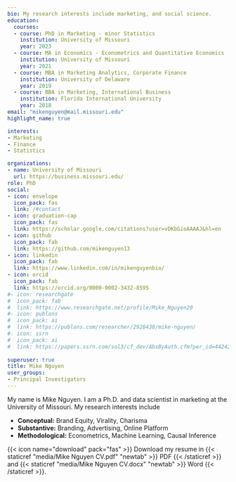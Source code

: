 ```yaml
---
bio: My research interests include marketing, and social science.
education:
  courses:
  - course: PhD in Marketing - minor Statistics
    institution: University of Missouri
    year: 2023
  - course: MA in Economics - Econometrics and Quantitative Economics
    institution: University of Missouri
    year: 2021
  - course: MBA in Marketing Analytics, Corporate Finance
    institution: University of Delaware
    year: 2019
  - course: BBA in Marketing, International Business
    institution: Florida International University
    year: 2018
email: "mikenguyen@mail.missouri.edu"
highlight_name: true

interests:
- Marketing
- Finance
- Statistics

organizations:
- name: University of Missouri
  url: https://business.missouri.edu/
role: PhD
social:
- icon: envelope
  icon_pack: fas
  link: /#contact
- icon: graduation-cap
  icon_pack: fas
  link: https://scholar.google.com/citations?user=vDKbGioAAAAJ&hl=en
- icon: github
  icon_pack: fab
  link: https://github.com/mikenguyen13
- icon: linkedin
  icon_pack: fab
  link: https://www.linkedin.com/in/mikenguyenbio/
- icon: orcid
  icon_pack: fab
  link: https://orcid.org/0000-0002-3432-8595
#- icon: researchgate
#  icon_pack: fab
#  link: https://www.researchgate.net/profile/Mike_Nguyen20
#- icon: publons
#  icon_pack: ai
#  link: https://publons.com/researcher/2928438/mike-nguyen/
#- icon: ssrn
#  icon_pack: ai
#  link: https://papers.ssrn.com/sol3/cf_dev/AbsByAuth.cfm?per_id=4424295
  
superuser: true
title: Mike Nguyen
user_groups:
- Principal Investigators
---
```


My name is Mike Nguyen. I am a Ph.D. and data scientist in marketing at the University of Missouri. My research interests include   

 * **Conceptual:** Brand Equity, Virality, Charisma  
 * **Substantive:** Branding, Advertising, Online Platform
 * **Methodological:** Econometrics, Machine Learning, Causal Inference

{{< icon name="download" pack="fas" >}} Download my resume in {{< staticref "media/Mike Nguyen CV.pdf" "newtab" >}} PDF {{< /staticref >}} and {{< staticref "media/Mike Nguyen CV.docx" "newtab" >}} Word {{< /staticref >}}.

